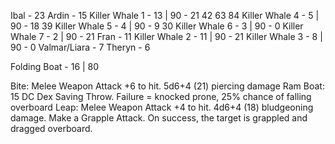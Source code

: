 Ibal - 23
Ardin - 15
Killer Whale 1 - 13 | 90 - 21 42 63 84
Killer Whale 4 - 5 | 90 - 18 39
Killer Whale 5 - 4 | 90 - 9 30
Killer Whale 6 - 3 | 90 - 0
Killer Whale 7 - 2 | 90 - 21
Fran - 11
Killer Whale 2 - 11 | 90 - 21
Killer Whale 3 - 8 | 90 - 0
Valmar/Liara - 7
Theryn - 6

Folding Boat - 16 | 80

Bite: Melee Weapon Attack +6 to hit. 5d6+4 (21) piercing damage
Ram Boat: 15 DC Dex Saving Throw. Failure = knocked prone, 25% chance of falling overboard
Leap: Melee Weapon Attack +4 to hit. 4d6+4 (18) bludgeoning damage. Make a Grapple Attack. On success, the target is grappled and dragged overboard.
